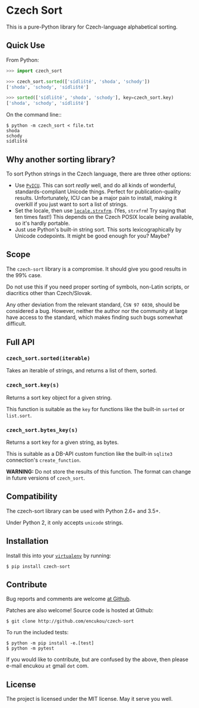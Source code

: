 Czech Sort
==========

This is a pure-Python library for Czech-language alphabetical sorting.


Quick Use
---------

From Python:

```python
>>> import czech_sort

>>> czech_sort.sorted(['sídliště', 'shoda', 'schody'])
['shoda', 'schody', 'sídliště']

>>> sorted(['sídliště', 'shoda', 'schody'], key=czech_sort.key)
['shoda', 'schody', 'sídliště']
```

On the command line::

```console
$ python -m czech_sort < file.txt
shoda
schody
sídliště
```

Why another sorting library?
----------------------------

To sort Python strings in the Czech language, there are three other options:

* Use [`PyICU`]. This can sort *really* well, and do all kinds of wonderful,
  standards-compliant Unicode things. Perfect for publication-quality results.
  Unfortunately, ICU can be a major pain to install, making it overkill if you
  just want to sort a list of strings.
* Set the locale, then use [`locale.strxfrm`].
  (Yes, `strxfrm`! Try saying that ten times fast!)
  This depends on the Czech POSIX locale being available, so it's hardly
  portable.
* Just use Python's built-in string sort. This sorts lexicographically by
  Unicode codepoints. It might be good enough for you? Maybe?

[`PyICU`]: https://pypi.python.org/pypi/PyICU
[`locale.strxfrm`]: https://docs.python.org/3/library/locale.html#locale.strxfrm

Scope
-----

The `czech-sort` library is a compromise. It should give you good results in
the 99% case.

Do not use this if you need proper sorting of symbols, non-Latin scripts,
or diacritics other than Czech/Slovak.

Any other deviation from the relevant standard, `ČSN 97 6030`, should be
considered a bug. However, neither the author nor the community at large
have access to the standard, which makes finding such bugs somewhat difficult.


Full API
---------

### `czech_sort.sorted(iterable)`

 Takes an iterable of strings, and returns a list of them, sorted.

### `czech_sort.key(s)`

 Returns a sort key object for a given string.

 This function is suitable as the `key` for functions like the built-in
 `sorted` or `list.sort`.

### `czech_sort.bytes_key(s)`

 Returns a sort key for a given string, as bytes.

 This is suitable as a DB-API custom function like the built-in
 `sqlite3` connection's `create_function`.

 **WARNING:** Do not store the results of this function. The format can change
 in future versions of `czech_sort`.


Compatibility
-------------

The czech-sort library can be used with Python 2.6+ and 3.5+.

Under Python 2, it only accepts `unicode` strings.


Installation
------------

Install this into your [`virtualenv`] by running:

```console
$ pip install czech-sort
```

[`virtualenv`]: https://docs.python.org/3/library/venv.html


Contribute
----------

Bug reports and comments are welcome [at Github][issues].

[issues]: http://github.com/encukou/czech-sort/issues/new

Patches are also welcome! Source code is hosted at Github:

```console
$ git clone http://github.com/encukou/czech-sort
```

To run the included tests:

```console
$ python -m pip install -e.[test]
$ python -m pytest
```

If you would like to contribute, but are confused by the above,
then please e-mail encukou `at` gmail `dot` com.


License
-------

The project is licensed under the MIT license. May it serve you well.
